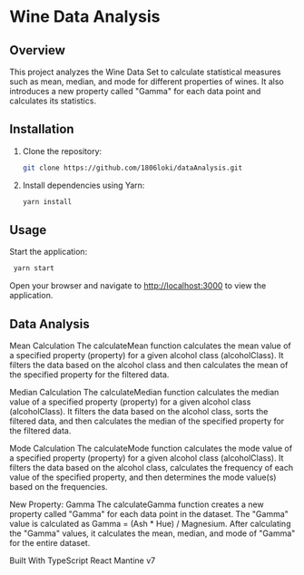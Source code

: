 # Wine Data Analysis

## Overview

This project analyzes the Wine Data Set to calculate statistical measures such as mean, median, and mode for different properties of wines. It also introduces a new property called "Gamma" for each data point and calculates its statistics.

## Installation

1. Clone the repository:

   ```bash
   git clone https://github.com/1806loki/dataAnalysis.git
   ```

2. Install dependencies using Yarn:

   ```bash
   yarn install
   ```

## Usage

Start the application:

```bash
 yarn start
```

Open your browser and navigate to <http://localhost:3000> to view the application.

## Data Analysis

Mean Calculation
The calculateMean function calculates the mean value of a specified property (property) for a given alcohol class (alcoholClass). It filters the data based on the alcohol class and then calculates the mean of the specified property for the filtered data.

Median Calculation
The calculateMedian function calculates the median value of a specified property (property) for a given alcohol class (alcoholClass). It filters the data based on the alcohol class, sorts the filtered data, and then calculates the median of the specified property for the filtered data.

Mode Calculation
The calculateMode function calculates the mode value of a specified property (property) for a given alcohol class (alcoholClass). It filters the data based on the alcohol class, calculates the frequency of each value of the specified property, and then determines the mode value(s) based on the frequencies.

New Property: Gamma
The calculateGamma function creates a new property called "Gamma" for each data point in the dataset. The "Gamma" value is calculated as Gamma = (Ash \* Hue) / Magnesium. After calculating the "Gamma" values, it calculates the mean, median, and mode of "Gamma" for the entire dataset.

Built With
TypeScript
React
Mantine v7
